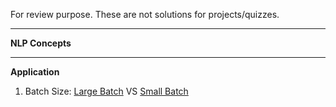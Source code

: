 For review purpose. These are not solutions for projects/quizzes.

---------------------------------------------------------------
**NLP Concepts**<br>



---------------------------------------------------------------
**Application**<br>
1. Batch Size: 
[Large Batch](https://stats.stackexchange.com/questions/164876/what-is-the-trade-off-between-batch-size-and-number-of-iterations-to-train-a-neu) VS
[Small Batch](https://stats.stackexchange.com/questions/164876/what-is-the-trade-off-between-batch-size-and-number-of-iterations-to-train-a-neu](https://datascience.stackexchange.com/questions/52884/possible-for-batch-size-of-neural-network-to-be-too-small)https://datascience.stackexchange.com/questions/52884/possible-for-batch-size-of-neural-network-to-be-too-small)
